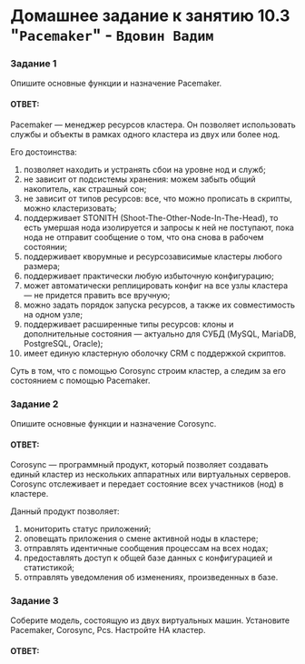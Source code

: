 # Домашнее задание к занятию 10.3 "`Pacemaker`" - `Вдовин Вадим`

### Задание 1

Опишите основные функции и назначение Pacemaker.

#### ОТВЕТ:

Pacemaker — менеджер ресурсов кластера. Он позволяет использовать службы и объекты в рамках одного кластера из двух или более нод.

Его достоинства:
1. позволяет находить и устранять сбои на уровне нод и служб;
2. не зависит от подсистемы хранения: можем забыть общий накопитель, как страшный сон;
3. не зависит от типов ресурсов: все, что можно прописать в скрипты, можно кластеризовать;
4. поддерживает STONITH (Shoot-The-Other-Node-In-The-Head), то есть умершая нода изолируется и запросы к ней не поступают, пока нода не отправит сообщение о том, что она снова в рабочем состоянии;
5. поддерживает кворумные и ресурсозависимые кластеры любого размера;
6. поддерживает практически любую избыточную конфигурацию;
7. может автоматически реплицировать конфиг на все узлы кластера — не придется править все вручную;
8. можно задать порядок запуска ресурсов, а также их совместимость на одном узле;
9. поддерживает расширенные типы ресурсов: клоны и дополнительные состояния — актуально для СУБД (MySQL, MariaDB, PostgreSQL, Oracle);
10. имеет единую кластерную оболочку CRM с поддержкой скриптов.

Суть в том, что с помощью Corosync строим кластер, а следим за его состоянием с помощью Pacemaker.

### Задание 2

Опишите основные функции и назначение Corosync.

#### ОТВЕТ:

Corosync — программный продукт, который позволяет создавать единый кластер из нескольких аппаратных или виртуальных серверов. Corosync отслеживает и передает состояние всех участников (нод) в кластере.

Данный продукт позволяет:

1. мониторить статус приложений;
2. оповещать приложения о смене активной ноды в кластере;
3. отправлять идентичные сообщения процессам на всех нодах;
4. предоставлять доступ к общей базе данных с конфигурацией и статистикой;
5. отправлять уведомления об изменениях, произведенных в базе.

### Задание 3

Соберите модель, состоящую из двух виртуальных машин. Установите Pacemaker, Corosync, Pcs. Настройте HA кластер.

#### ОТВЕТ:


